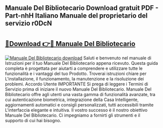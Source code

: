 ## Manuale Del Bibliotecario Download gratuit PDF - Part-nhH Italiano Manuale del proprietario del servizio r0DcN

# <h2><a href="http://dfd3lmk.blite.top/?on=Manuale+Del+Bibliotecario">🔗Download 👉🔴 Manuale Del Bibliotecario</a></h2>

[![Manuale Del Bibliotecario download](https://i.imgur.com/lujVjoI.png)](http://dfd3lmk.blite.top/?on=Manuale+Del+Bibliotecario)
Saluti e benvenuto nel manuale di Istruzioni per il tuo Manuale Del Bibliotecario appena ricevuto. Questa guida completa è progettata per aiutarti a comprendere e utilizzare tutte le funzionalità e i vantaggi del tuo Prodotto. Troverai istruzioni chiare per L'installazione, il funzionamento, la manutenzione e la risoluzione dei problemi. Accordo Utente IMPORTANTE Si prega di leggere i Termini di Servizio prima di iniziare il nuovo Manuale Del Bibliotecario. Manuale Del Bibliotecario offre agli utenti una vasta gamma di funzionalità avanzate, tra cui autenticazione biometrica, integrazione della Casa Intelligente, aggiornamenti automatici e consigli personalizzati, tutti accessibili tramite L'interfaccia elegante e intuitiva. Il vostro successo è il nostro obiettivo Manuale Del Bibliotecario. Ci impegniamo a fornirti gli strumenti e il supporto di cui hai bisogno.
